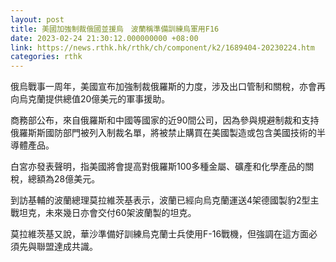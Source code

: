 ```yaml
---
layout: post
title: 美國加強制裁俄國並援烏　波蘭稱準備訓練烏軍用F16
date: 2023-02-24 21:30:12.000000000 +08:00
link: https://news.rthk.hk/rthk/ch/component/k2/1689404-20230224.htm
categories: rthk
---
```


俄烏戰事一周年，美國宣布加強制裁俄羅斯的力度，涉及出口管制和關稅，亦會再向烏克蘭提供總值20億美元的軍事援助。

商務部公布，來自俄羅斯和中國等國家的近90間公司，因為參與規避制裁和支持俄羅斯斯國防部門被列入制裁名單，將被禁止購買在美國製造或包含美國技術的半導體產品。

白宮亦發表聲明，指美國將會提高對俄羅斯100多種金屬、礦產和化學產品的關稅，總額為28億美元。

到訪基輔的波蘭總理莫拉維茨基表示，波蘭已經向烏克蘭運送4架德國製豹2型主戰坦克，未來幾日亦會交付60架波蘭製的坦克。

莫拉維茨基又說，華沙準備好訓練烏克蘭士兵使用F-16戰機，但強調在這方面必須先與聯盟達成共識。
